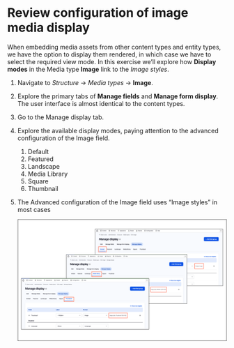 # Review configuration of image media display

When embedding media assets from other content types and entity types, we have the option to display them rendered, in which case we have to select the required view mode. In this exercise we’ll explore how **Display modes** in the Media type **Image** link to the _Image styles_.

1. Navigate to _Structure_ → _Media types_ → **Image**.
2. Explore the primary tabs of **Manage fields** and **Manage form display**. The user interface is almost identical to the content types.
3. Go to the Manage display tab.
4. Explore the available display modes, paying attention to the advanced configuration of the Image field.
   1. Default
   2. Featured
   3. Landscape
   4. Media Library
   5. Square
   6. Thumbnail
5. The Advanced configuration of the Image field uses “Image styles” in most cases

   ![The Advanced configuration of the Image field uses &#x201C;Image styles&#x201D; in most cases](../.gitbook/assets/Unit-3-Image-Display-Config.png)
